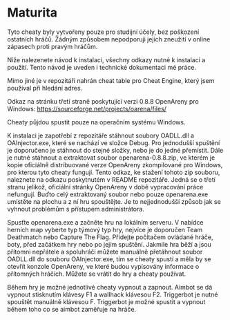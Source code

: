 # Maturita

Tyto cheaty byly vytvořeny pouze pro studijní účely, bez poškození ostatních hráčů. Žádným způsobem nepodporuji jejich zneužití v online zápasech proti pravým hráčům. 

Níže nalezenete návod k instalaci, všechny odkazy nutné k instalaci a použití. Tento návod je uveden i technické dokumentaci mé práce.

Mimo jiné je v repozitáři nahrán cheat table pro Cheat Engine, který jsem používal při hledání adres.

Odkaz na stránku třetí straně poskytující verzi 0.8.8 OpenAreny pro Windows: https://sourceforge.net/projects/oarena/files/

Cheaty půjdou spustit pouze na operačním systému Windows.

K instalaci je zapotřebí z repozitáře stáhnout soubory OADLL.dll a OAInjector.exe, které se nachází ve složce Debug. Pro jednodušší spuštění je doporučeno je stáhnout do stejné složky, nebo je do jedné přemístit. Dále je nutné stáhnout a extraktovat soubor openarena-0.8.8.zip, ve kterém je kopie oficiálně distribuované verze OpenAreny zkompilované pro Windows, pro kterou tyto cheaty fungují. Tento odkaz, ke stažení tohoto zip souboru, naleznete na odkazu poskytnutém v README repozitáře. Jedná se o třetí stranu jelikož, oficiální stránky OpenAreny v době vypracování práce nefungují. Buďto celý extraktovaný soubor nebo pouze openarena.exe umístěte na plochu a z ní hru spouštějte. Je to nejjednodušší způsob jak se vyhnout problémům s přístupem administrátora.

Spusťte openarena.exe a začněte hru na lokálním serveru. V nabídce herních map vyberte typ týmový typ hry, nejvíce je doporučen Team Deathmatch nebo Capture The Flag. Přidejte počítačem ovládané hráče, boty, před začátkem hry nebo po jejím spuštění. Jakmile hra běží a jsou přítomni nepřátele a spoluhráči můžete manuálně přetáhnout soubor OADLL.dll do souboru OAInjector.exe, tím se cheaty spustí a měla by se otevřít konzole OpenAreny, ve které budou vypisovány informace o přítomných hráčích. Můžete se vrátit do hry a cheaty používat. 

Během hry je možné jednotlivé cheaty vypnout a zapnout. Aimbot se dá vypnout stisknutím klávesy F1 a wallhack klávesou F2. Triggerbot je nutné spouštět manuálně klávesou F. Triggerbot je možné spustit a vypnout během toho co se aimbot zaměřuje na hráče.





